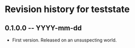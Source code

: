 # Revision history for teststate

## 0.1.0.0 -- YYYY-mm-dd

* First version. Released on an unsuspecting world.
